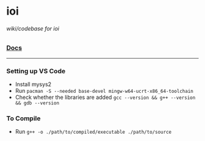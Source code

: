 # ioi

<h6> wiki/codebase for ioi </h6>

### [Docs](./docs/basic/)

---

### Setting up VS Code

- Install mysys2
- Run `pacman -S --needed base-devel mingw-w64-ucrt-x86_64-toolchain`
- Check whether the libraries are added `gcc --version && g++ --version && gdb --version`

### To Compile
- Run `g++ -o ./path/to/compiled/executable ./path/to/source`
